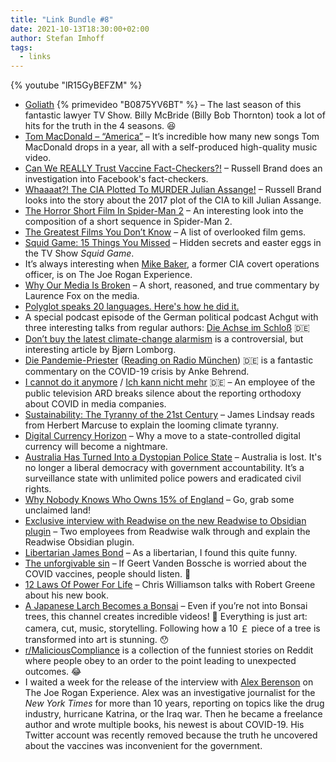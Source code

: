 ```yaml
---
title: "Link Bundle #8"
date: 2021-10-13T18:30:00+02:00
author: Stefan Imhoff
tags:
  - links
---
```


{% youtube "lR15GyBEFZM" %}

- [Goliath](https://www.themoviedb.org/tv/67384-goliath) {% primevideo "B0875YV6BT" %} – The last season of this fantastic lawyer TV Show. Billy McBride (Billy Bob Thornton) took a lot of hits for the truth in the 4 seasons. 😆
- [Tom MacDonald – “America”](https://youtu.be/RV7oI_Z68Pk) – It’s incredible how many new songs Tom MacDonald drops in a year, all with a self-produced high-quality music video.
- [Can We REALLY Trust Vaccine Fact-Checkers?!](https://youtu.be/44B-OJcOXxc) – Russell Brand does an investigation into Facebook's fact-checkers.
- [Whaaaat?! The CIA Plotted To MURDER Julian Assange!](https://youtu.be/ddeGwZDJBrI) – Russell Brand looks into the story about the 2017 plot of the CIA to kill Julian Assange.
- [The Horror Short Film In Spider-Man 2](https://youtu.be/VNxwdkzEM1s) – An interesting look into the composition of a short sequence in Spider-Man 2.
- [The Greatest Films You Don’t Know](https://youtu.be/VzGeH4hYo_w) – A list of overlooked film gems.
- [Squid Game: 15 Things You Missed](https://youtu.be/wPrSzOTjMis) – Hidden secrets and easter eggs in the TV Show _Squid Game_.
- It’s always interesting when [Mike Baker](https://open.spotify.com/episode/1NQoehS9tqvWGvyM8VjUlZ), a former CIA covert operations officer, is on The Joe Rogan Experience.
- [Why Our Media Is Broken](https://youtu.be/lxEsmEYp3jE) – A short, reasoned, and true commentary by Laurence Fox on the media.
- [Polyglot speaks 20 languages. Here's how he did it.](https://youtu.be/TKg23ZFURX0)
- A special podcast episode of the German political podcast Achgut with three interesting talks from regular authors: [Die Achse im Schloß](https://podcasts.apple.com/podcast/indubio/id1504760857?i=1000537358442) 🇩🇪
- [Don’t buy the latest climate-change alarmism](https://nypost.com/2021/08/09/dont-buy-the-latest-climate-change-alarmism/) is a controversial, but interesting article by Bjørn Lomborg.
- [Die Pandemie-Priester](https://www.rubikon.news/artikel/die-pandemie-priester) ([Reading on Radio München](https://youtu.be/1WqvexCMMlw)) 🇩🇪 is a fantastic commentary on the COVID-19 crisis by Anke Behrend.
- [I cannot do it anymore](https://multipolar-magazin.de/artikel/i-cannot-do-it-anymore) / [Ich kann nicht mehr](https://multipolar-magazin.de/artikel/ich-kann-nicht-mehr) 🇩🇪 – An employee of the public television ARD breaks silence about the reporting orthodoxy about COVID in media companies.
- [Sustainability: The Tyranny of the 21st Century](https://newdiscourses.com/2021/10/sustainability-tyranny-21st-century/) – James Lindsay reads from Herbert Marcuse to explain the looming climate tyranny.
- [Digital Currency Horizon](https://sovereignnations.com/2021/10/07/digital-currency-horizon-public-occurrences-ep-33/) – Why a move to a state-controlled digital currency will become a nightmare.
- [Australia Has Turned Into a Dystopian Police State](https://youtu.be/mAkCAZSq2a0) – Australia is lost. It's no longer a liberal democracy with government accountability. It’s a surveillance state with unlimited police powers and eradicated civil rights.
- [Why Nobody Knows Who Owns 15% of England](https://youtu.be/6c4PjyM0O9E) – Go, grab some unclaimed land!
- [Exclusive interview with Readwise on the new Readwise to Obsidian plugin](https://youtu.be/n12iIZwL4S4) – Two employees from Readwise walk through and explain the Readwise Obsidian plugin.
- [Libertarian James Bond](https://youtu.be/G94n14eTfUQ) – As a libertarian, I found this quite funny.
- [The unforgivable sin](https://www.geertvandenbossche.org/post/the-unforgivable-sin) – If Geert Vanden Bossche is worried about the COVID vaccines, people should listen. 😬
- [12 Laws Of Power For Life](https://youtu.be/BWJ4vnXIvts) – Chris Williamson talks with Robert Greene about his new book.
- [A Japanese Larch Becomes a Bonsai](https://youtu.be/lR15GyBEFZM) – Even if you’re not into Bonsai trees, this channel creates incredible videos! 🌳 Everything is just art: camera, cut, music, storytelling. Following how a 10 ￡ piece of a tree is transformed into art is stunning. 😯
- [r/MaliciousCompliance](https://www.reddit.com/r/MaliciousCompliance/) is a collection of the funniest stories on Reddit where people obey to an order to the point leading to unexpected outcomes. 😂
- I waited a week for the release of the interview with [Alex Berenson](https://open.spotify.com/episode/1VNcMVzwgdU2gXdbw7yqCL) on The Joe Rogan Experience. Alex was an investigative journalist for the _New York Times_ for more than 10 years, reporting on topics like the drug industry, hurricane Katrina, or the Iraq war. Then he became a freelance author and wrote multiple books, his newest is about COVID-19. His Twitter account was recently removed because the truth he uncovered about the vaccines was inconvenient for the government.
